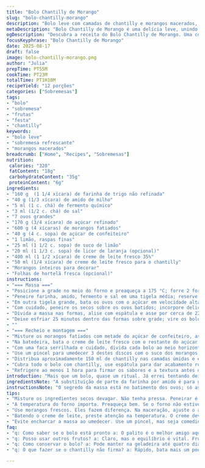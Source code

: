 ```yaml
---
title: "Bolo Chantilly de Morango"
slug: "bolo-chantilly-morango"
description: "Bolo leve com camadas de chantilly e morangos macerados, combinando texturas delicadas e frescor cítrico. Massa aerada feita com ovos batidos em ponto de fita, substituindo parte da farinha por amido de milho para mais maciez. Morangos temperados com limão e açúcar de confeiteiro, além de um toque de licor de laranja para um aroma inesperado. Cobertura cremosa batida até ponto firme, com chantilly enriquecido por um pouco de creme de leite fresco. Decoração com morangos inteiros e folhas de hortelã para aroma fresco. Receita repaginada e com tempos ajustados para garantir um bolo úmido sem riscos de murchar."
metaDescription: "Bolo Chantilly de Morango é uma delícia leve, unindo texturas que surpreendem com morangos macerados e chantilly cremoso."
ogDescription: "Descubra a receita do Bolo Chantilly de Morango. Uma combinação de leveza e frescor citrico para alegrar qualquer ocasião."
focusKeyphrase: "Bolo Chantilly de Morango"
date: 2025-08-17
draft: false
image: bolo-chantilly-morango.png
author: "Julia"
prepTime: PT55M
cookTime: PT23M
totalTime: PT1H10M
recipeYield: "12 porções"
categories: ["Sobremesas"]
tags:
- "bolo"
- "sobremesa"
- "frutas"
- "festa"
- "chantilly"
keywords:
- "bolo leve"
- "sobremesa refrescante"
- "morangos macerados"
breadcrumb: ["Home", "Recipes", "Sobremesas"]
nutrition: 
 calories: "320"
 fatContent: "18g"
 carbohydrateContent: "35g"
 proteinContent: "6g"
ingredients:
- "160 g  (1 1/4 xícara) de farinha de trigo não refinada"
- "40 g (1/3 xícara) de amido de milho"
- "5 ml (1 c. chá) de fermento químico"
- "3 ml (1/2 c. chá) de sal"
- "7 ovos grandes"
- "170 g (3/4 xícara) de açúcar refinado"
- "600 g (4 xícaras) de morangos fatiados"
- "40 g (4 c. sopa) de açúcar de confeiteiro"
- "1 limão, raspas finas"
- "25 ml (1 1/2 c. sopa) de suco de limão"
- "20 ml (1 1/3 c. sopa) de licor de laranja (opcional)"
- "400 ml (1 1/2 xícara) de creme de leite fresco 35%"
- "50 ml (1/4 xícara) de creme de leite fresco para o chantilly"
- "Morangos inteiros para decorar"
- "Folhas de hortelã fresca (opcional)"
instructions:
- "=== Massa ==="
- "Posicione a grade no meio do forno e preaqueça a 175 °C; forre 2 formas de aro removível de 20 cm com papel manteiga só no fundo, sem untar."
- "Peneire farinha, amido, fermento e sal em uma tigela média; reserve."
- "Em outra tigela grande, bata os ovos com o açúcar em velocidade alta por 9 a 11 minutos; a mistura tem que triplicar de volume, formar um 'fio' firme ao cair dos batedores e ficar clara."
- "Com cuidado, peneire os secos sobre os ovos batidos; incorpore delicadamente com um batedor de arame ou espátula, virando a massa de baixo para cima para não perder ar."
- "Divida a massa nas formas, alise com espátula e asse por cerca de 22 a 25 minutos. O bolo está pronto quando a superfície estiver firme e um palito sai limpo ou com migalhas úmidas."
- "Deixe esfriar 25 minutos dentro das formas sobre grade; vire os bolos enquanto ainda estiverem mornos para evitar que grudem, remova o papel e deixe esfriar completamente."
- ""
- "=== Recheio e montagem ==="
- "Misture os morangos fatiados com metade do açúcar de confeiteiro, as raspas e o suco de limão; adicione o licor se for usar. Deixe macerar 20 minutos. Escorra o excesso de líquido guardando o suco num potinho."
- "Na batedeira, bata o creme de leite fresco com o restante do açúcar de confeiteiro até formar picos firmes; bata junto o creme de leite adicional para deixar mais estável e aerado. Reserve na geladeira."
- "Com uma faca serrilhada e cuidado, divida cada bolo ao meio horizontalmente. Você terá 4 discos de mesmo tamanho."
- "Use um pincel para umedecer 3 destes discos com o suco dos morangos. Não encharque demais para evitar praia de chantilly."
- "Distribua aproximadamente 150 ml de chantilly nas camadas úmidas e espalhe os morangos sobre o creme. Empilhe as camadas delicadamente, terminando com o disco seco em cima."
- "Cubra todo o bolo com chantilly, use espátula para dar acabamento rústico ou liso. Decore com morangos inteiros e algumas folhas de hortelã para um frescor extra e visual brasileiríssimo."
- "Refrigere ao menos 1 hora para firmar os sabores e a textura antes de servir."
introduction: "Mais que um bolo, quase um ritual. Já errei tentando deixar massa seca, chantilly aguado, morangos amargos. Esse equilíbrio entre leveza do creme, textura da massa e a acidez do morango só vem com prática – e um gole de paciência. A massa ganha uma maciez extra com uma pequena porcentagem de amido de milho, que alivia o glúten e dá leveza surpreendente. O licor na fruta é um truque que descubri para evitar aquele sabor muito adocicado, levantando o aroma. Aprendi a pegar sinais visuais, como o brilho do bolo ao assar e o ponto do chantilly para que ele segure o formato, imperdível para quem gosta de acionar os sentidos na cozinha. No fim, é um bolo que conversa com festa, uma tarde com café ou mesmo aquele desejo repentino de comer algo que não decepciona Nunca."
ingredientsNote: "A substituição de parte da farinha por amido é para ganhar mais leveza, essencial para este tipo de bolo com muitas camadas e chantilly. Pode usar açúcar refinado comum no lugar do de confeiteiro, mas peneire para evitar grumos ao bater o creme. O licor é opcional, mas ele deixa o recheio mais complexo, experimente com Cointreau ou Grand Marnier. Morangos mais doces precisam de menos açúcar na maceração, ajuste conforme o gosto. Creme de leite fresco 35% ou 40% é chave para o chantilly dar certo, creme UHT é difícil. O ideal é deixar o creme e a tigela bem gelados antes de bater. O hortelã substitui o tomilho para um frescor mais brasileiro e fácil de encontrar, mas para quem gosta, o tomilho dá um toque herbal sutil e elegante."
instructionsNote: "O segredo da massa está no batimento dos ovos; só assim ela ficará aerada e 'leve'. Não misture a farinha com pressa, incorporar sem perder o ar é chave para não endurecer o bolo. Ao assar, observe as bordas que devem ficar douradas e firmes, mas a massa ainda deve estar macia ao toque. Deixe esfriar parcialmente dentro da forma para não rachar no desenforme. No recheio, escorra o suco para não umedecer demais a massa – sem essa etapa, o bolo vira uma lama doce. O chantilly é melhor batido em velocidade média-alta, fique de olho para não passar do ponto e virar manteiga. Ao montar, pense no equilíbrio entre chantilly e frutas – em excesso, o bolo desanda na estrutura. Por fim, dê tempo para o bolo firmar na geladeira, isso garante fatias limpas e apresentação mais bonita."
tips:
- "Misture os ingredientes secos devagar. Não tenha pressa. Peneirar é fundamental para evitar grumos. Massa deve ser aerada. Com isso, o bolo fica leve. Misturar no final com calma. Use espátula ou batedor, sempre de baixo para cima. Isso dá a leveza que queremos."
- "A temperatura do forno importa. Preaqueça bem. Se o forno não estiver quente, o bolo não cresce direito. Fique de olho nos 22-25 minutos. A superfície deve ser firme ao toque. Palito deve sair limpo ou com migalhas umedecidas, sinal de que o centro ainda está macio. O aroma do bolo assando enche a cozinha."
- "Use morangos frescos. Eles fazem diferença. Na maceração, ajuste o açúcar conforme o gosto dos morangos. Menos açúcar para os mais doces. O limão é um truque para equilibrar o doce. O licor é opcional mas traz complexidade ao gosto. Sinta os aromas juntos."
- "Batendo o creme de leite, preste atenção na temperatura. O creme deve estar bem gelado. Isso ajuda a atingir picos firmes. Evite passar do ponto. Chantilly vira manteiga. Pode usar açúcar refinado, só peneire bem. Para um toque especial, use creme de leite fresco de 35%."
- "Evite encharcar a massa ao umedecer. Use um pincel, mas seja comedido. Não coloque muito suco. Isso pode destruturar o bolo. O equilíbrio entre chantilly e fruta é essencial para a apresentação. Fatias precisam ficar limpas, então paciência é necessária ao montar."
faq:
- "q: Como saber se o bolo está pronto a: O palito é o melhor amigo aqui. Palito limpo é sinal de que está pronto. Sinta a firmeza da superfície. Se voltar ao toque, dá certo. Não deixe assar demais, senão vira seco."
- "q: Posso usar outros frutos? a: Claro, mas o equilíbrio é vital. Frutas como framboesas ou mirtilos podem oferecer acidez. Misture com açúcar e limão para maceração. Cuidado com doses, doce em excesso desanda."
- "q: Como conservar o bolo? a: Pode manter na geladeira até quatro dias. Cubra bem para evitar ressecar. Também pode congelar as fatias. Embale direitinho. Não deixe por mais de um mês. Mantém o gosto."
- "q: O que fazer se o chantilly não firma? a: Rápido, bata mais um pouco. Às vezes, creme não está gelado o suficiente. Outra dica, se não conseguir, pode usar gelatina para ajudar a firmar, mas ajuste as proporções. Mistura precisa de atenção."

---
```

